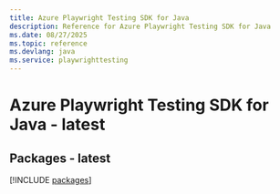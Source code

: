 ```yaml
---
title: Azure Playwright Testing SDK for Java
description: Reference for Azure Playwright Testing SDK for Java
ms.date: 08/27/2025
ms.topic: reference
ms.devlang: java
ms.service: playwrighttesting
---
```

# Azure Playwright Testing SDK for Java - latest
## Packages - latest
[!INCLUDE [packages](playwright-testing-index.md)]